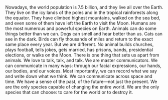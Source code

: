 Nowadays, the world population is 7.5 billion, and they live all over the Earth. They live on the icy lands of the poles and in the tropical rainforests along the equator. They have climbed highest mountains, walked on the sea bed, and even some of them have left the Earth to visit the Moon.
Humans are the most numerous and powerful species on Earth.
Animals can do some things better than we can. Dogs can smell and hear better than us. Cats can see in the dark. Birds can fly thousands of miles and return to the exact same place every year.
But we are different. No animal builds churches, plays football, tells jokes, gets married, has prisons, bands, presidential elections, or walks on the Moon.
There is one thing that sets us apart from animals. We love to talk, talk, and talk. We are master communicators. We can communicate in many ways: through our facial expressions, our hands, our bodies, and our voices. Most importantly, we can record what we say and write down what we think. We can communicate across space and time. We have a sense of the past, of the future—not just the present.
We are the only species capable of changing the entire world. We are the only species that can choose: to care for the world or to destroy it.

